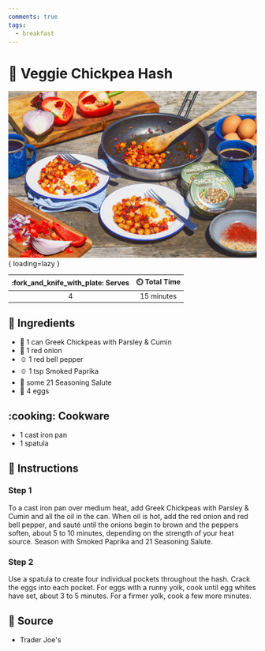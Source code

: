 ```yaml
---
comments: true
tags:
  - breakfast
---
```

# :falafel: Veggie Chickpea Hash

![Veggie Chickpea Hash][1]{ loading=lazy }

| :fork_and_knife_with_plate: Serves | :timer_clock: Total Time |
|:----------------------------------:|:-----------------------: |
| 4 | 15 minutes |

## :salt: Ingredients

- :falafel: 1 can Greek Chickpeas with Parsley & Cumin
- :onion: 1 red onion
- :bell_pepper: 1 red bell pepper
- :bell_pepper: 1 tsp Smoked Paprika
- :salt: some 21 Seasoning Salute
- :egg: 4 eggs

## :cooking: Cookware

- 1 cast iron pan
- 1 spatula

## :pencil: Instructions

### Step 1

To a cast iron pan over medium heat, add Greek Chickpeas with Parsley & Cumin and all the oil in the can. When oil is
hot, add the red onion and red bell pepper, and sauté until the onions begin to brown and the peppers soften, about 5
to 10 minutes, depending on the strength of your heat source. Season with Smoked Paprika and 21 Seasoning Salute.

### Step 2

Use a spatula to create four individual pockets throughout the hash. Crack the eggs into each pocket. For eggs with a
runny yolk, cook until egg whites have set, about 3 to 5 minutes. For a firmer yolk, cook a few more minutes.

## :link: Source

- Trader Joe's

[1]: <../assets/images/veggie-chickpea-hash.png>
